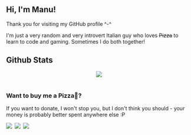 ## Hi, I'm Manu!   
Thank you for visiting my GitHub profile ^-^

I'm just a very random and very introvert Italian guy who loves <s>Pizza</s> to learn to code and gaming. Sometimes I do both together!
<br/>  

## Github Stats  
<div align="center"><img src="https://github-readme-stats.vercel.app/api?username=Manu098vm&show_icons=true&count_private=true&hide_border=true" align="center" /></div>  

<br/>  

### Want to buy me a Pizza🍕?  
If you want to donate, I won't stop you, but I don't think you should - your money is probably better spent anywhere else :P  
<div align="left">
            <a href="https://paypal.me/skylink24" target="_blank" style="display: inline-block;">
                <img
                    src="https://img.shields.io/badge/Donate-PayPal-blue.svg?style=flat-square&logo=paypal" 
                    align="left"
                />
            </a>
            <a href="https://www.buymeacoffee.com/manuelink98" target="_blank" style="display: inline-block;">
                <img
                    src="https://img.shields.io/badge/Donate-Buy%20Me%20A%20Coffee-orange.svg?style=flat-square&logo=buymeacoffee" 
                    align="left"
                />
            </a>
            <a href="https://ko-fi.com/manuelink98" target="_blank" style="display: inline-block;">
                <img
                    src="https://img.shields.io/badge/Donate-Ko--fi-F16061.svg?style=flat-square&logo=ko-fi" 
                    align="left"
                />
            </a></div>
<br />
